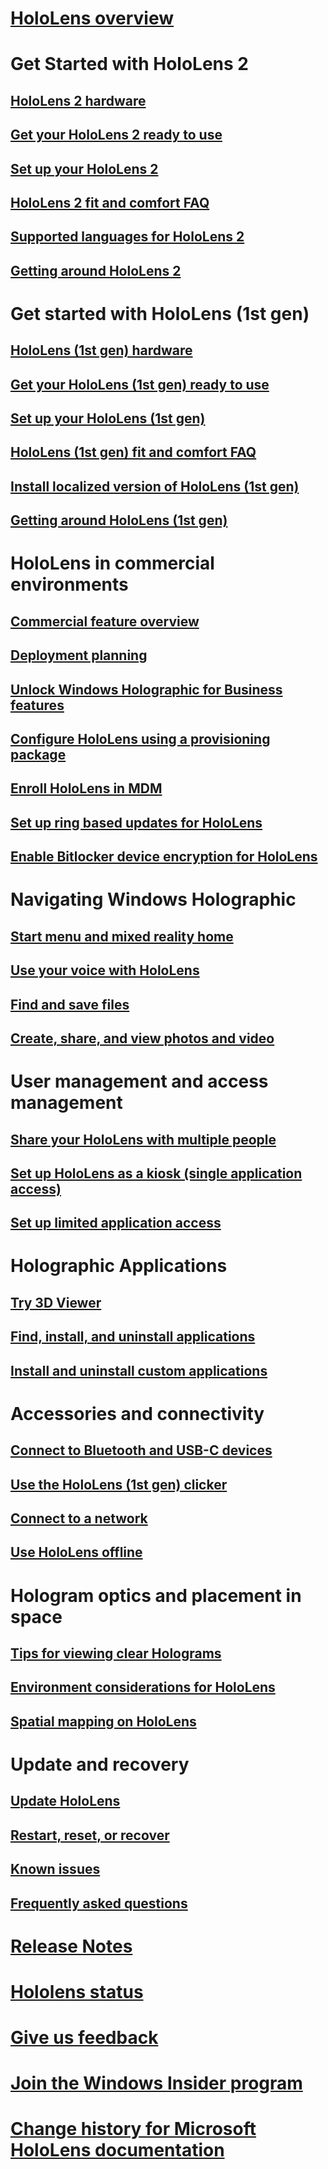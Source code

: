 # [HoloLens overview](index.md)

# Get Started with HoloLens 2
## [HoloLens 2 hardware](hololens2-hardware.md)
## [Get your HoloLens 2 ready to use](hololens2-setup.md)
## [Set up your HoloLens 2](hololens2-start.md)
## [HoloLens 2 fit and comfort FAQ](hololens2-fit-comfort-faq.md)
## [Supported languages for HoloLens 2](hololens2-language-support.md)
## [Getting around HoloLens 2](hololens2-basic-usage.md)

# Get started with HoloLens (1st gen)
## [HoloLens (1st gen) hardware](hololens1-hardware.md)
## [Get your HoloLens (1st gen) ready to use](hololens1-setup.md)
## [Set up your HoloLens (1st gen)](hololens1-start.md)
## [HoloLens (1st gen) fit and comfort FAQ](hololens1-fit-comfort-faq.md)
## [Install localized version of HoloLens (1st gen)](hololens1-install-localized.md)
## [Getting around HoloLens (1st gen)](hololens1-basic-usage.md)

# HoloLens in commercial environments
## [Commercial feature overview](hololens-commercial-features.md)
## [Deployment planning](hololens-requirements.md)
## [Unlock Windows Holographic for Business features](hololens1-upgrade-enterprise.md)
## [Configure HoloLens using a provisioning package](hololens-provisioning.md)
## [Enroll HoloLens in MDM](hololens-enroll-mdm.md)
## [Set up ring based updates for HoloLens](hololens-updates.md)
## [Enable Bitlocker device encryption for HoloLens](hololens-encryption.md)

# Navigating Windows Holographic
## [Start menu and mixed reality home](holographic-home.md)
## [Use your voice with HoloLens](hololens-cortana.md)
## [Find and save files](hololens-find-and-save-files.md)
## [Create, share, and view photos and video](holographic-photos-and-videos.md)

# User management and access management
## [Share your HoloLens with multiple people](hololens-multiple-users.md)
## [Set up HoloLens as a kiosk (single application access)](hololens-kiosk.md)
## [Set up limited application access](hololens-kiosk.md)

# Holographic Applications
## [Try 3D Viewer](holographic-3d-viewer-beta.md)
## [Find, install, and uninstall applications](holographic-store-apps.md)
## [Install and uninstall custom applications](holographic-custom-apps.md)

# Accessories and connectivity
## [Connect to Bluetooth and USB-C devices](hololens-connect-devices.md)
## [Use the HoloLens (1st gen) clicker](hololens1-clicker.md)
## [Connect to a network](hololens-network.md)
## [Use HoloLens offline](hololens-offline.md)

# Hologram optics and placement in space
## [Tips for viewing clear Holograms](hololens-calibration.md)
## [Environment considerations for HoloLens](hololens-environment-considerations.md)
## [Spatial mapping on HoloLens](hololens-spaces.md)

# Update and recovery
## [Update HoloLens](hololens-update-hololens.md)
## [Restart, reset, or recover](hololens-recovery.md)
## [Known issues](hololens-known-issues.md)
## [Frequently asked questions](hololens-faq.md)

# [Release Notes](hololens-release-notes.md)
# [Hololens status](hololens-status.md)
# [Give us feedback](hololens-feedback.md)
# [Join the Windows Insider program](hololens-insider.md)
# [Change history for Microsoft HoloLens documentation](change-history-hololens.md)
